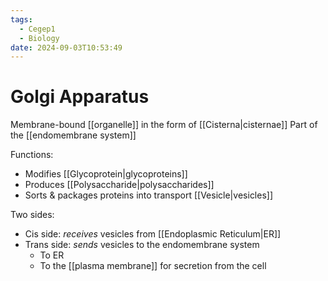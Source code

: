 ```yaml
---
tags:
  - Cegep1
  - Biology
date: 2024-09-03T10:53:49
---
```


# Golgi Apparatus

Membrane-bound [[organelle]] in the form of [[Cisterna|cisternae]]
Part of the [[endomembrane system]]

Functions:

- Modifies [[Glycoprotein|glycoproteins]]
- Produces [[Polysaccharide|polysaccharides]]
- Sorts & packages proteins into transport [[Vesicle|vesicles]]

Two sides:

- Cis side: *receives* vesicles from [[Endoplasmic Reticulum|ER]]
- Trans side: *sends* vesicles to the endomembrane system
	- To ER
	- To the [[plasma membrane]] for secretion from the cell